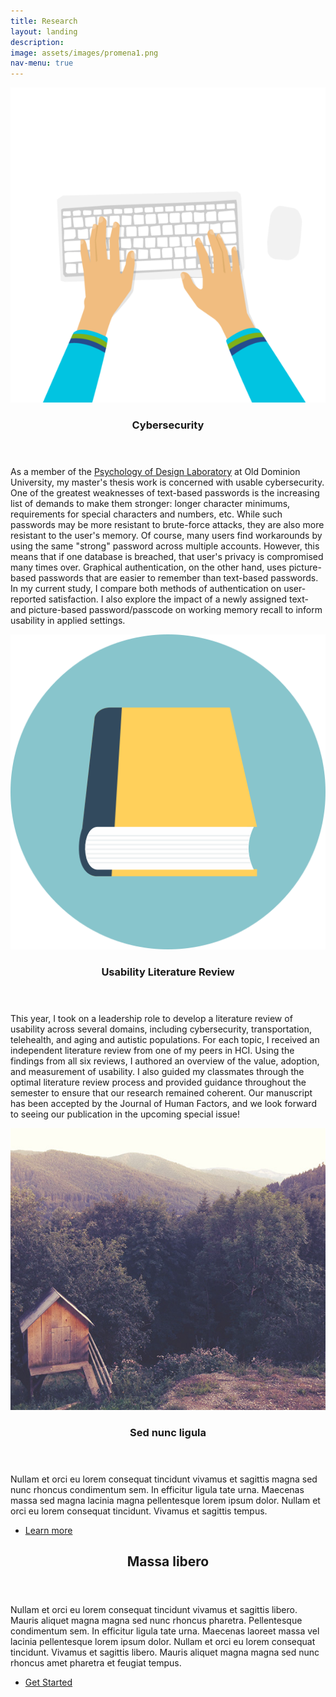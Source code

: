 ```yaml
---
title: Research
layout: landing
description: 
image: assets/images/promena1.png
nav-menu: true
---
```


<!-- Main -->
<div id="main">

<!-- One -->
<!--<section id="one">
	<div class="inner">
		<header class="major">
			<h2>Sed amet aliquam</h2>
		</header>
		<p>Nullam et orci eu lorem consequat tincidunt vivamus et sagittis magna sed nunc rhoncus condimentum sem. In efficitur ligula tate urna. Maecenas massa vel lacinia pellentesque lorem ipsum dolor. Nullam et orci eu lorem consequat tincidunt. Vivamus et sagittis libero. Nullam et orci eu lorem consequat tincidunt vivamus et sagittis magna sed nunc rhoncus condimentum sem. In efficitur ligula tate urna.</p>
	</div>
</section>-->

<!-- Two -->
<section id="two" class="spotlights">
	<section>
		<a href="generic.html" class="image">
			<img src="assets/images/keyboard.png" alt="" data-position="center center" />
		</a>
		<div class="content">
			<div class="inner">
				<header class="major">
					<h3>Cybersecurity</h3>
				</header>
				<p>As a member of the <a href="http://www.psychofdesign.com/">Psychology of Design Laboratory</a> at Old Dominion University, my master's thesis work is concerned with usable cybersecurity. One of the greatest weaknesses of text-based passwords is the increasing list of demands to make them stronger: longer character minimums, requirements for special characters and numbers, etc. While such passwords may be more resistant to brute-force attacks, they are also more resistant to the user's memory. Of course, many users find workarounds by using the same "strong" password across multiple accounts. However, this means that if one database is breached, that user's privacy is compromised many times over. Graphical authentication, on the other hand, uses picture-based passwords that are easier to remember than text-based passwords. In my current study, I compare both methods of authentication on user-reported satisfaction. I also explore the impact of a newly assigned text- and picture-based password/passcode on working memory recall to inform usability in applied settings.</p>
				<!--<ul class="actions">
					<li><a href="generic.html" class="button">Learn more</a></li>
				</ul>-->
			</div>
		</div>
	</section>
	<section>
		<a href="generic.html" class="image">
			<img src="assets/images/book.png" alt="" data-position="top center" />
		</a>
		<div class="content">
			<div class="inner">
				<header class="major">
					<h3>Usability Literature Review</h3>
				</header>
				<p>This year, I took on a leadership role to develop a literature review of usability across several domains, including cybersecurity, transportation, telehealth, and aging and autistic populations. For each topic, I received an independent literature review from one of my peers in HCI. Using the findings from all six reviews, I authored an overview of the value, adoption, and measurement of usability. I also guided my classmates through the optimal literature review process and provided guidance throughout the semester to ensure that our research remained coherent. Our manuscript has been accepted by the Journal of Human Factors, and we look forward to seeing our publication in the upcoming special issue!</p>
				<!--<ul class="actions">
					<li><a href="generic.html" class="button">Learn more</a></li>
				</ul>-->
			</div>
		</div>
	</section>
	<section>
		<a href="generic.html" class="image">
			<img src="assets/images/pic10.jpg" alt="" data-position="25% 25%" />
		</a>
		<div class="content">
			<div class="inner">
				<header class="major">
					<h3>Sed nunc ligula</h3>
				</header>
				<p>Nullam et orci eu lorem consequat tincidunt vivamus et sagittis magna sed nunc rhoncus condimentum sem. In efficitur ligula tate urna. Maecenas massa sed magna lacinia magna pellentesque lorem ipsum dolor. Nullam et orci eu lorem consequat tincidunt. Vivamus et sagittis tempus.</p>
				<ul class="actions">
					<li><a href="generic.html" class="button">Learn more</a></li>
				</ul>
			</div>
		</div>
	</section>
</section>

<!-- Three -->
<section id="three">
	<div class="inner">
		<header class="major">
			<h2>Massa libero</h2>
		</header>
		<p>Nullam et orci eu lorem consequat tincidunt vivamus et sagittis libero. Mauris aliquet magna magna sed nunc rhoncus pharetra. Pellentesque condimentum sem. In efficitur ligula tate urna. Maecenas laoreet massa vel lacinia pellentesque lorem ipsum dolor. Nullam et orci eu lorem consequat tincidunt. Vivamus et sagittis libero. Mauris aliquet magna magna sed nunc rhoncus amet pharetra et feugiat tempus.</p>
		<ul class="actions">
			<li><a href="generic.html" class="button next">Get Started</a></li>
		</ul>
	</div>
</section>

</div>
